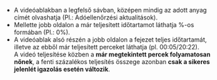 * A videóablakban a legfelső sávban, középen mindig az adott anyag címét olvashatja (Pl.: Adóellenőrzési aktualitások).   
* Mellette jobb oldalon a már teljesített időtartamot láthatja %-os formában (Pl.: 0%).  
* A videóablak alsó részén a jobb oldalon a fejezet teljes időtartamát, illetve az ebből már teljesített perceket láthatja (pl. 00:05/20:22).  
A videó teljesítése közben a **már megtekintett percek folyamatosan nőnek**, a fenti százalékos teljesítés összege azonban **csak a sikeres jelenlét igazolás esetén változik**.

